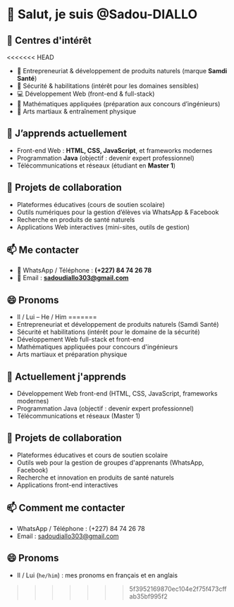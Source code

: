 # 👋 Salut, je suis @Sadou-DIALLO

## 👀 Centres d'intérêt
<<<<<<< HEAD
- 💼 Entrepreneuriat & développement de produits naturels (marque **Samdi Santé**)
- 🔐 Sécurité & habilitations (intérêt pour les domaines sensibles)
- 💻 Développement Web (front-end & full-stack)
- 📐 Mathématiques appliquées (préparation aux concours d’ingénieurs)
- 🥋 Arts martiaux & entraînement physique

## 🌱 J’apprends actuellement
- Front-end Web : **HTML, CSS, JavaScript**, et frameworks modernes
- Programmation **Java** (objectif : devenir expert professionnel)
- Télécommunications et réseaux (étudiant en **Master 1**)

## 💞️ Projets de collaboration
- Plateformes éducatives (cours de soutien scolaire)
- Outils numériques pour la gestion d’élèves via WhatsApp & Facebook
- Recherche en produits de santé naturels
- Applications Web interactives (mini-sites, outils de gestion)

## 📫 Me contacter
- 📱 WhatsApp / Téléphone : **(+227) 84 74 26 78**
- 📧 Email : **sadoudiallo303@gmail.com**

## 😄 Pronoms
- Il / Lui – He / Him
=======
- Entrepreneuriat et développement de produits naturels (Samdi Santé)
- Sécurité et habilitations (intérêt pour le domaine de la sécurité)
- Développement Web full-stack et front-end
- Mathématiques appliquées pour concours d'ingénieurs
- Arts martiaux et préparation physique

## 🌱 Actuellement j'apprends
- Développement Web front-end (HTML, CSS, JavaScript, frameworks modernes)
- Programmation Java (objectif : devenir expert professionnel)
- Télécommunications et réseaux (Master 1)

## 💞️ Projets de collaboration
- Plateformes éducatives et cours de soutien scolaire
- Outils web pour la gestion de groupes d'apprenants (WhatsApp, Facebook)
- Recherche et innovation en produits de santé naturels
- Applications front-end interactives

## 📫 Comment me contacter
- WhatsApp / Téléphone : (+227) 84 74 26 78
- Email : sadoudiallo303@gmail.com

## 😄 Pronoms
- Il / Lui (`he/him`) : mes pronoms en français et en anglais
>>>>>>> 5f3952169870ec104e2f75f473cffab35bf995f2
